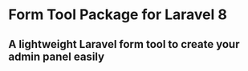 # Form Tool Package for Laravel 8

## A lightweight Laravel form tool to create your admin panel easily